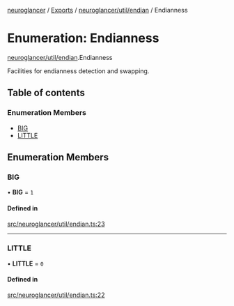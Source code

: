 [neuroglancer](../README.md) / [Exports](../modules.md) / [neuroglancer/util/endian](../modules/neuroglancer_util_endian.md) / Endianness

# Enumeration: Endianness

[neuroglancer/util/endian](../modules/neuroglancer_util_endian.md).Endianness

Facilities for endianness detection and swapping.

## Table of contents

### Enumeration Members

- [BIG](neuroglancer_util_endian.Endianness.md#big)
- [LITTLE](neuroglancer_util_endian.Endianness.md#little)

## Enumeration Members

### BIG

• **BIG** = ``1``

#### Defined in

[src/neuroglancer/util/endian.ts:23](https://github.com/ActiveBrainAtlas2/neuroglancer/blob/91617476/src/neuroglancer/util/endian.ts#L23)

___

### LITTLE

• **LITTLE** = ``0``

#### Defined in

[src/neuroglancer/util/endian.ts:22](https://github.com/ActiveBrainAtlas2/neuroglancer/blob/91617476/src/neuroglancer/util/endian.ts#L22)
